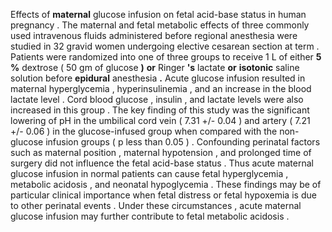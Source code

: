 Effects of **maternal** glucose infusion on fetal acid-base status in human pregnancy . The maternal and fetal metabolic effects of three commonly used intravenous fluids administered before regional anesthesia were studied in 32 gravid women undergoing elective cesarean section at term . Patients were randomized into one of three groups to receive 1 L of either **5** **%** dextrose ( 50 gm of glucose **)** **or** Ringer **'s** lactate **or** **isotonic** saline solution before **epidural** anesthesia **.** Acute glucose infusion resulted in maternal hyperglycemia , hyperinsulinemia , and an increase in the blood lactate level . Cord blood glucose , insulin , and lactate levels were also increased in this group . The key finding of this study was the significant lowering of pH in the umbilical cord vein ( 7.31 +/- 0.04 ) and artery ( 7.21 +/- 0.06 ) in the glucose-infused group when compared with the non-glucose infusion groups ( p less than 0.05 ) . Confounding perinatal factors such as maternal position , maternal hypotension , and prolonged time of surgery did not influence the fetal acid-base status . Thus acute maternal glucose infusion in normal patients can cause fetal hyperglycemia , metabolic acidosis , and neonatal hypoglycemia . These findings may be of particular clinical importance when fetal distress or fetal hypoxemia is due to other perinatal events . Under these circumstances , acute maternal glucose infusion may further contribute to fetal metabolic acidosis . 